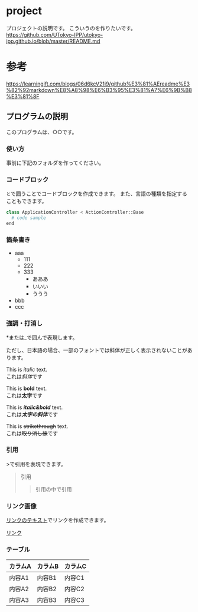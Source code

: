 # project
プロジェクトの説明です。
こういうのを作りたいです。
https://github.com/UTokyo-IPP/utokyo-ipp.github.io/blob/master/README.md

# 参考
https://learningift.com/blogs/06d6kcV21i9/github%E3%81%AEreadme%E3%82%92markdown%E8%A8%98%E6%B3%95%E3%81%A7%E6%9B%B8%E3%81%8F

## プログラムの説明
このプログラムは、○○です。

### 使い方
事前に下記のフォルダを作ってください。

### コードブロック
```と```で囲うことでコードブロックを作成できます。
また、言語の種類を指定することもできます。

```python
class ApplicationController < ActionController::Base
  # code sample
end
```

### 箇条書き
- aaa
  - 111
  - 222
  - 333
    - あああ
    - いいい
    - ううう
- bbb
- ccc

### 強調・打消し
*または_で囲んで表現します。

ただし、日本語の場合、一部のフォントでは斜体が正しく表示されないことがあります。

This is *italic* text.  
これは*斜体*です

This is **bold** text.  
これは**太字**です

This is ***italic&bold*** text.  
これは***太字の斜体***です

This is ~~strikethrough~~ text.  
これは~~取り消し線~~です

### 引用
&gt;で引用を表現できます。

> 引用
>> 引用の中で引用

### リンク画像
[リンクのテキスト](URL)でリンクを作成できます。

[リンク](https://www.shirayuri.ac.jp/index.html)


### テーブル
カラムA | カラムB | カラムC
--- | --- | ---
内容A1 | 内容B1 | 内容C1
内容A2 | 内容B2 | 内容C2
内容A3 | 内容B3 | 内容C3
